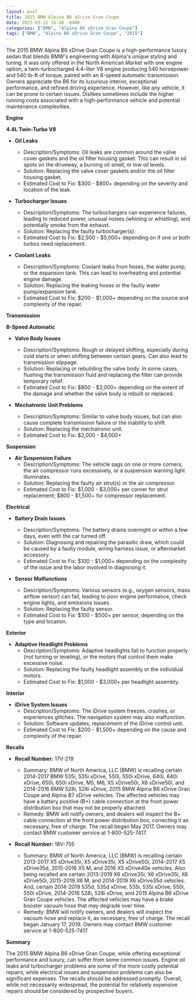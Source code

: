 ```yaml
---
layout: post
title: 2015 BMW Alpina B6 xDrive Gran Coupe
date: 2025-03-12 16:48 -0400
categories: ["BMW", "Alpina B6 xDrive Gran Coupe"]
tags: ["BMW", "Alpina B6 xDrive Gran Coupe", "2015"]
---
```

The 2015 BMW Alpina B6 xDrive Gran Coupe is a high-performance luxury sedan that blends BMW's engineering with Alpina's unique styling and tuning. It was only offered in the North American Market with one engine option, a twin-turbocharged 4.4-liter V8 engine producing 540 horsepower and 540 lb-ft of torque, paired with an 8-speed automatic transmission. Owners appreciate the B6 for its luxurious interior, exceptional performance, and refined driving experience. However, like any vehicle, it can be prone to certain issues. Dislikes sometimes include the higher running costs associated with a high-performance vehicle and potential maintenance complexities.

**Engine**

**4.4L Twin-Turbo V8**

*   **Oil Leaks**
    *   Description/Symptoms: Oil leaks are common around the valve cover gaskets and the oil filter housing gasket. This can result in oil spots on the driveway, a burning oil smell, or low oil levels.
    *   Solution: Replacing the valve cover gaskets and/or the oil filter housing gasket.
    *   Estimated Cost to Fix: $300 - $800+ depending on the severity and location of the leak.

*   **Turbocharger Issues**
    *   Description/Symptoms: The turbochargers can experience failures, leading to reduced power, unusual noises (whining or whistling), and potentially smoke from the exhaust.
    *   Solution: Replacing the faulty turbocharger(s).
    *   Estimated Cost to Fix: $2,500 - $5,000+ depending on if one or both turbos need replacement.

* **Coolant Leaks**
    * Description/Symptoms: Coolant leaks from hoses, the water pump, or the expansion tank. This can lead to overheating and potential engine damage.
    * Solution: Replacing the leaking hoses or the faulty water pump/expansion tank.
    * Estimated Cost to Fix: $200 - $1,000+ depending on the source and complexity of the repair.

**Transmission**

**8-Speed Automatic**

*   **Valve Body Issues**
    *   Description/Symptoms: Rough or delayed shifting, especially during cold starts or when shifting between certain gears. Can also lead to transmission slippage.
    *   Solution: Replacing or rebuilding the valve body. In some cases, flushing the transmission fluid and replacing the filter can provide temporary relief.
    *   Estimated Cost to Fix: $800 - $3,000+ depending on the extent of the damage and whether the valve body is rebuilt or replaced.

*   **Mechatronic Unit Problems**
    *   Description/Symptoms: Similar to valve body issues, but can also cause complete transmission failure or the inability to shift.
    *   Solution: Replacing the mechatronic unit.
    *   Estimated Cost to Fix: $2,000 - $4,000+

**Suspension**

*   **Air Suspension Failure**
    *   Description/Symptoms: The vehicle sags on one or more corners, the air compressor runs excessively, or a suspension warning light illuminates.
    *   Solution: Replacing the faulty air strut(s) or the air compressor.
    *   Estimated Cost to Fix: $1,000 - $3,000+ per corner for strut replacement; $800 - $1,500+ for compressor replacement.

**Electrical**

*   **Battery Drain Issues**
    *   Description/Symptoms: The battery drains overnight or within a few days, even with the car turned off.
    *   Solution: Diagnosing and repairing the parasitic draw, which could be caused by a faulty module, wiring harness issue, or aftermarket accessory.
    *   Estimated Cost to Fix: $100 - $1,000+ depending on the complexity of the issue and the labor involved in diagnosing it.

*   **Sensor Malfunctions**
    *   Description/Symptoms: Various sensors (e.g., oxygen sensors, mass airflow sensor) can fail, leading to poor engine performance, check engine lights, and emissions issues.
    *   Solution: Replacing the faulty sensor.
    *   Estimated Cost to Fix: $100 - $500+ per sensor, depending on the type and location.

**Exterior**

*   **Adaptive Headlight Problems**
    *   Description/Symptoms: Adaptive headlights fail to function properly (not turning or leveling), or the motors that control them make excessive noise.
    *   Solution: Replacing the faulty headlight assembly or the individual motors.
    *   Estimated Cost to Fix: $1,000 - $3,000+ per headlight assembly.

**Interior**

*   **iDrive System Issues**
    *   Description/Symptoms: The iDrive system freezes, crashes, or experiences glitches. The navigation system may also malfunction.
    *   Solution: Software updates, replacement of the iDrive control unit.
    *   Estimated Cost to Fix: $200 - $1,500+ depending on the cause and complexity of the repair.

**Recalls**
* **Recall Number:** 17V-219
    * Summary: BMW of North America, LLC (BMW) is recalling certain 2014-2017 BMW 535i, 535i xDrive, 550i, 550i xDrive, 640i, 640i xDrive, 650i, 650i xDrive, M5, M6, X5 xDrive50i, X6 xDrive50i, and 2014-2016 BMW 528i, 528i xDrive, 2015 BMW Alpina B6 xDrive Gran Coupe and Alpina B7 xDrive vehicles. The affected vehicles may have a battery positive (B+) cable connection at the front power distribution box that may not be properly attached.
    * Remedy: BMW will notify owners, and dealers will inspect the B+ cable connection at the front power distribution box, correcting it as necessary, free of charge. The recall began May 2017. Owners may contact BMW customer service at 1-800-525-7417.

* **Recall Number:** 18V-755
    * Summary: BMW of North America, LLC (BMW) is recalling certain 2013-2017 X5 sDrive35i, X5 xDrive35i, X5 xDrive50i, 2014-2017 X5 xDrive35d, 2015-2016 X5 M, and 2016 X5 xDrive40e vehicles. Also being recalled are certain 2013-2019 X6 sDrive35i, X6 xDrive35i, X6 xDrive50i, 2015-2019 X6 M, and 2014-2019 X6 xDrive35d vehicles. And, certain 2014-2019 535d, 535d xDrive, 535i, 535i xDrive, 550i, 550i xDrive, 2014-2016 528i, 528i xDrive, and 2015 Alpina B6 xDrive Gran Coupe vehicles. The affected vehicles may have a brake booster vacuum hose that may degrade over time.
    * Remedy: BMW will notify owners, and dealers will inspect the vacuum hose and replace it, as necessary, free of charge. The recall began January 17, 2019. Owners may contact BMW customer service at 1-800-525-7417.

**Summary**

The 2015 BMW Alpina B6 xDrive Gran Coupe, while offering exceptional performance and luxury, can suffer from some common issues. Engine oil leaks and turbocharger problems are some of the more costly potential repairs, while electrical issues and suspension problems can also be significant expenses. The recalls should be addressed promptly. Overall, while not necessarily widespread, the potential for relatively expensive repairs should be considered by prospective buyers.

